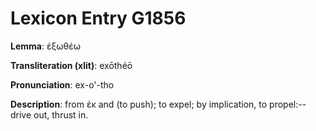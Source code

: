 # Lexicon Entry G1856

**Lemma**: ἐξωθέω

**Transliteration (xlit)**: exōthéō

**Pronunciation**: ex-o'-tho

**Description**:
from ἐκ and  (to push); to expel; by implication, to propel:--drive out, thrust in.
